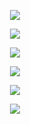 <p align="center">
<img src="https://github.com/Orthogonal-Research-Lab/Neuromatch-Academy/blob/master/Complexity%20of%20Feedback%20Loops/How-to-Design-Modeling-Experiment/Slide1.png"><BR>
</p>
<p align="center">
<img src="https://github.com/Orthogonal-Research-Lab/Neuromatch-Academy/blob/master/Complexity%20of%20Feedback%20Loops/How-to-Design-Modeling-Experiment/Slide2.png"><BR>
</p>
<p align="center">
<img src="https://github.com/Orthogonal-Research-Lab/Neuromatch-Academy/blob/master/Complexity%20of%20Feedback%20Loops/How-to-Design-Modeling-Experiment/Slide3.png"><BR>
</p>
<p align="center">
<img src="https://github.com/Orthogonal-Research-Lab/Neuromatch-Academy/blob/master/Complexity%20of%20Feedback%20Loops/How-to-Design-Modeling-Experiment/Slide4.png"><BR>
</p>
<p align="center">
<img src="https://github.com/Orthogonal-Research-Lab/Neuromatch-Academy/blob/master/Complexity%20of%20Feedback%20Loops/How-to-Design-Modeling-Experiment/Slide5.png"><BR>
</p>
<p align="center">
<img src="https://github.com/Orthogonal-Research-Lab/Neuromatch-Academy/blob/master/Complexity%20of%20Feedback%20Loops/How-to-Design-Modeling-Experiment/Slide6.png"><BR>
</p>
<p align="center">
